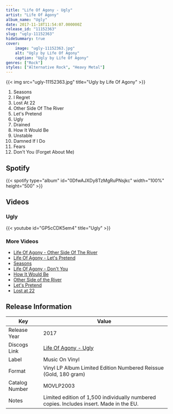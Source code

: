 ```yaml
---
title: "Life Of Agony - Ugly"
artist: "Life Of Agony"
album_name: "Ugly"
date: 2017-11-18T11:54:07.000000Z
release_id: "11152363"
slug: "ugly-11152363"
hideSummary: true
cover:
    image: "ugly-11152363.jpg"
    alt: "Ugly by Life Of Agony"
    caption: "Ugly by Life Of Agony"
genres: ["Rock"]
styles: ["Alternative Rock", "Heavy Metal"]
---
```


{{< img src="ugly-11152363.jpg" title="Ugly by Life Of Agony" >}}

<!-- section break -->

1. Seasons
2. I Regret
3. Lost At 22
4. Other Side Of The River
5. Let's Pretend
6. Ugly
7. Drained
8. How It Would Be
9. Unstable
10. Damned If I Do
11. Fears
12. Don't You (Forget About Me)

<!-- section break -->


## Spotify
{{< spotify type="album" id="0DfwAJXDy8TzMgRuPNsjkc" width="100%" height="500" >}}



## Videos
### Ugly
{{< youtube id="GP5cCDK5em4" title="Ugly" >}}<br>

### More Videos

- [Life Of Agony - Other Side Of The River](https://www.youtube.com/watch?v=xNU60NaUad0)
- [Life Of Agony - Let's Pretend](https://www.youtube.com/watch?v=7HbBqtLCQcA)
- [Seasons](https://www.youtube.com/watch?v=3Mi07oOSE7Y)
- [Life Of Agony - Don't You](https://www.youtube.com/watch?v=aETJgnyY5Z0)
- [How It Would Be](https://www.youtube.com/watch?v=AxCttqLFM7E)
- [Other Side of the River](https://www.youtube.com/watch?v=bT136PsORQs)
- [Let's Pretend](https://www.youtube.com/watch?v=ddbThTyGJwQ)
- [Lost at 22](https://www.youtube.com/watch?v=kjTXXVQltP0)


## Release Information
|  Key           | Value                                                |
| ---------------| ---------------------------------------------------- |
| Release Year   | 2017                                   |
| Discogs Link   | [Life Of Agony - Ugly](https://www.discogs.com/release/11152363-Life-Of-Agony-Ugly) |
| Label          | Music On Vinyl |
| Format         | Vinyl LP Album Limited Edition Numbered Reissue (Gold, 180 gram) |
| Catalog Number | MOVLP2003 |
| Notes | Limited edition of 1,500 individually numbered copies. Includes insert.  Made in the EU. |